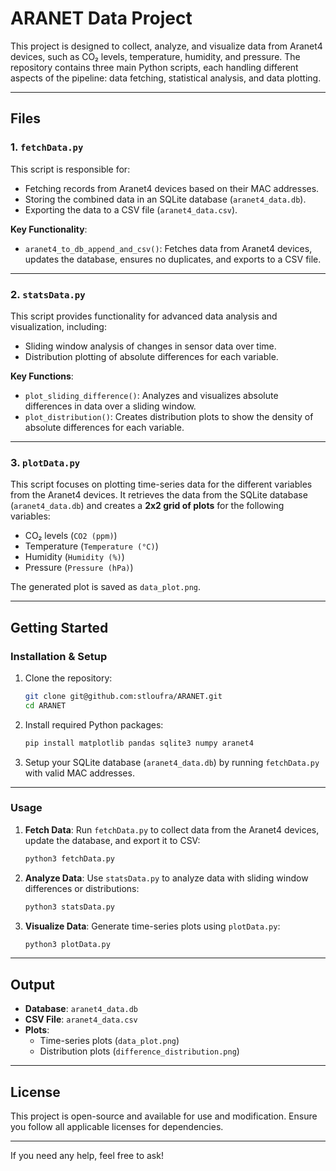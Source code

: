 # ARANET Data Project

This project is designed to collect, analyze, and visualize data from Aranet4 devices, such as CO₂ levels, temperature, humidity, and pressure. The repository contains three main Python scripts, each handling different aspects of the pipeline: data fetching, statistical analysis, and data plotting.

---

## Files

### 1. `fetchData.py`

This script is responsible for:
- Fetching records from Aranet4 devices based on their MAC addresses.
- Storing the combined data in an SQLite database (`aranet4_data.db`).
- Exporting the data to a CSV file (`aranet4_data.csv`).

**Key Functionality**:
- `aranet4_to_db_append_and_csv()`: Fetches data from Aranet4 devices, updates the database, ensures no duplicates, and exports to a CSV file.

---

### 2. `statsData.py`

This script provides functionality for advanced data analysis and visualization, including:
- Sliding window analysis of changes in sensor data over time.
- Distribution plotting of absolute differences for each variable.

**Key Functions**:
- `plot_sliding_difference()`: Analyzes and visualizes absolute differences in data over a sliding window.
- `plot_distribution()`: Creates distribution plots to show the density of absolute differences for each variable.

---

### 3. `plotData.py`

This script focuses on plotting time-series data for the different variables from the Aranet4 devices. It retrieves the data from the SQLite database (`aranet4_data.db`) and creates a **2x2 grid of plots** for the following variables:
- CO₂ levels (`CO2 (ppm)`)
- Temperature (`Temperature (°C)`)
- Humidity (`Humidity (%)`)
- Pressure (`Pressure (hPa)`)

The generated plot is saved as `data_plot.png`.

---

## Getting Started

### Installation & Setup
1. Clone the repository:
   ```bash
   git clone git@github.com:stloufra/ARANET.git
   cd ARANET
   ```

2. Install required Python packages:
   ```bash
   pip install matplotlib pandas sqlite3 numpy aranet4
   ```

3. Setup your SQLite database (`aranet4_data.db`) by running `fetchData.py` with valid MAC addresses.

---

### Usage

1. **Fetch Data**:
   Run `fetchData.py` to collect data from the Aranet4 devices, update the database, and export it to CSV:
   ```bash
   python3 fetchData.py
   ```

2. **Analyze Data**:
   Use `statsData.py` to analyze data with sliding window differences or distributions:
   ```bash
   python3 statsData.py
   ```

3. **Visualize Data**:
   Generate time-series plots using `plotData.py`:
   ```bash
   python3 plotData.py
   ```

---

## Output

- **Database**: `aranet4_data.db`
- **CSV File**: `aranet4_data.csv`
- **Plots**:
    - Time-series plots (`data_plot.png`)
    - Distribution plots (`difference_distribution.png`)

---

## License

This project is open-source and available for use and modification. Ensure you follow all applicable licenses for dependencies.

---

If you need any help, feel free to ask!